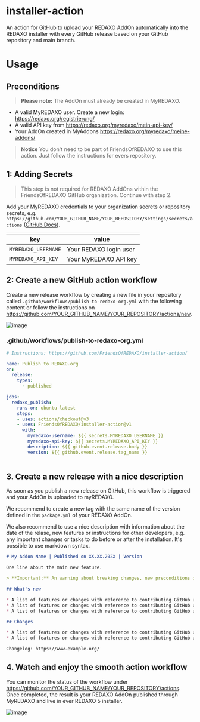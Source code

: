 # installer-action
An action for GitHub to upload your REDAXO AddOn automatically into the REDAXO installer with every GitHub release based on your GitHub repository and main branch.

# Usage

## Preconditions

> **Please note:** The AddOn must already be created in MyREDAXO. 

* A valid MyREDAXO user. Create a new login: https://redaxo.org/registrierung/ 
* A valid API key from https://redaxo.org/myredaxo/mein-api-key/
* Your AddOn created in MyAddons https://redaxo.org/myredaxo/meine-addons/

> **Notice** You don't need to be part of FriendsOfREDAXO to use this action. Just follow the instructions for evers repository.

## 1: Adding Secrets

> This step is not required for REDAXO AddOns within the FriendsOfREDAXO GitHub organization. Continue with step 2. 

Add your MyREDAXO credentials to your organization secrets or repository secrets, e.g. `https://github.com/YOUR_GITHUB_NAME/YOUR_REPOSITORY/settings/secrets/actions` ([GitHub Docs](https://docs.github.com/en/actions/reference/encrypted-secrets#creating-encrypted-secrets-for-a-repository)).

|key|value|
| --- | ----------- |
|`MYREDAXO_USERNAME` | Your REDAXO login user|
|`MYREDAXO_API_KEY`  | Your MyREDAXO API key|

## 2: Create a new GitHub action workflow 

Create a new release workflow by creating a new file in your repository called `.github/workflows/publish-to-redaxo-org.yml` with the following content or follow the instructions on https://github.com/YOUR_GITHUB_NAME/YOUR_REPOSITORY/actions/new.

![image](https://user-images.githubusercontent.com/3855487/158783007-d2e11062-d4ef-4ada-ae23-8c2a8228e4c5.png)


### .github/workflows/publish-to-redaxo-org.yml


```yaml
# Instructions: https://github.com/FriendsOfREDAXO/installer-action/

name: Publish to REDAXO.org
on:
  release:
    types:
      - published

jobs:
  redaxo_publish:
    runs-on: ubuntu-latest
    steps:
    - uses: actions/checkout@v3
    - uses: FriendsOfREDAXO/installer-action@v1
      with:
        myredaxo-username: ${{ secrets.MYREDAXO_USERNAME }}
        myredaxo-api-key: ${{ secrets.MYREDAXO_API_KEY }}
        description: ${{ github.event.release.body }}
        version: ${{ github.event.release.tag_name }}
        
```

## 3. Create a new release with a nice description 

As soon as you publish a new release on GitHub, this workflow is triggered and your AddOn is uploaded to myREDAXO.

We recommend to create a new tag with the same name of the version defined in the `package.yml` of your REDAXO AddOn.

We also recommend to use a nice description with information about the date of the relase, new features or instructions for other developers, e.g. any important changes or tasks to do before or after the installation. It's possible to use markdown syntax.

```markdown 
# My Addon Name | Published on XX.XX.202X | Version 

One line about the main new feature.

> **Important:** An warning about breaking changes, new preconditions or additional instructions

## What's new

* A list of features or changes with reference to contributing GitHub users , e.g. @friendsofredaxo 
* A list of features or changes with reference to contributing GitHub users , e.g. @friendsofredaxo 
* A list of features or changes with reference to contributing GitHub users , e.g. @friendsofredaxo 

## Changes

* A list of features or changes with reference to contributing GitHub users , e.g. @friendsofredaxo 
* A list of features or changes with reference to contributing GitHub users , e.g. @friendsofredaxo 

Changelog: https://www.example.org/
```

## 4. Watch and enjoy the smooth action workflow 

You can monitor the status of the workflow under https://github.com/YOUR_GITHUB_NAME/YOUR_REPOSITORY/actions. Once completed, the result is your REDAXO AddOn published through MyREDAXO and live in ever REDAXO 5 installer.

![image](https://user-images.githubusercontent.com/3855487/161302304-176fa2d0-5101-45cb-aabe-328aef2f10c7.png)
